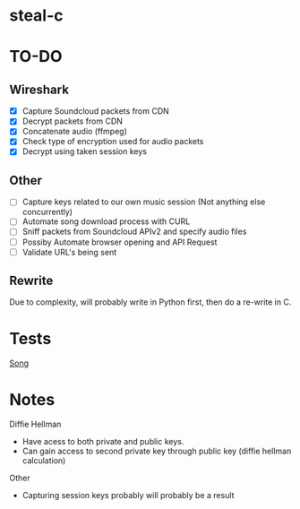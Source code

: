 # steal-c

# TO-DO 
## Wireshark
-   [x] Capture Soundcloud packets from CDN
-   [x] Decrypt packets from CDN
-   [x] Concatenate audio (ffmpeg)
-   [x] Check type of encryption used for audio packets
-   [x] Decrypt using taken session keys

## Other
-   [ ] Capture keys related to our own music session (Not anything else concurrently)
-   [ ] Automate song download process with CURL
-   [ ] Sniff packets from Soundcloud APIv2 and specify audio files
-   [ ] Possiby Automate browser opening and API Request
-   [ ] Validate URL's being sent

## Rewrite
Due to complexity, will probably write in Python first, then do a re-write in C.

# Tests
[Song](https://soundcloud.com/combat_vent/glotio)

# Notes
Diffie Hellman
-   Have acess to both private and public keys.
-   Can gain access to second private key through public key (diffie hellman calculation)

Other
-   Capturing session keys probably will probably be a result
